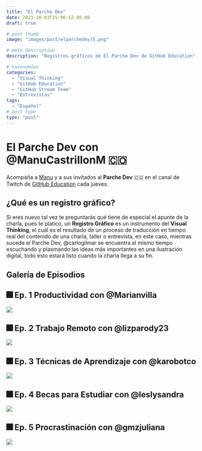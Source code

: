 ```yaml
---
title: "El Parche Dev"
date: 2021-10-03T15:06:12-05:00
draft: true

# post thumb
image: "images/post/elparchedev/5.png"

# meta description
description: "Registros gráficos de El Parche Dev de GitHub Education"

# taxonomies
categories:
  - "Visual Thinking"
  - "GitHub Education"
  - "GitHub Stream Team"
  - "Entrevistas"
tags:
  - "Español"
# post type
type: "post"
---
```


# El Parche Dev con @ManuCastrillonM 🇨🇴

Acompáña a [Manu](https://twitter.com/ManuCastrillonM) y a sus invitados al **Parche Dev** 🇨🇴 en el canal de Twitch de [GitHub Education](https://twitch.tv/githubeducation) cada jueves.

## ¿Qué es un registro gráfico?

Si eres nuevo tal vez te preguntarás qué tiene de especial el apunte de la charla, pues te platico, un **Registro Gráfico** es un instrumento del **Visual Thinking**, el cuál es el resultado de un proceso de traducción en tiempo real del contenido de una charla, taller o entrevista, en este caso, mientras sucede el Parche Dev, @carlogilmar se encuentra al mismo tiempo escuchando y plasmando las ideas más importantes en una ilustración digital, todo esto estará listo cuando la charla llega a su fin.

## Galería de Episodios

## 🎆 Ep. 1 Productividad con @Marianvilla

![](../../images/post/elparchedev/1.png)

## 🎆 Ep. 2 Trabajo Remoto con @lizparody23

![](../../images/post/elparchedev/2.png)

## 🎆 Ep. 3 Técnicas de Aprendizaje con @karobotco

![](../../images/post/elparchedev/3.png)

## 🎆 Ep. 4 Becas para Estudiar con @leslysandra

![](../../images/post/elparchedev/4.png)

## 🎆 Ep. 5 Procrastinación con @gmzjuliana

![](../../images/post/elparchedev/5.png)

